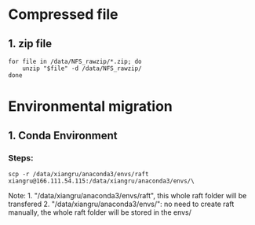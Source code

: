 # Compressed file
## 1. zip file
```
for file in /data/NFS_rawzip/*.zip; do
    unzip "$file" -d /data/NFS_rawzip/
done
```

# Environmental migration
## 1. Conda Environment
### Steps:
```
scp -r /data/xiangru/anaconda3/envs/raft xiangru@166.111.54.115:/data/xiangru/anaconda3/envs/\
```
Note: 1. "/data/xiangru/anaconda3/envs/raft", this whole raft folder will be transfered
2. "/data/xiangru/anaconda3/envs/": no need to create raft manually, the whole raft folder will be stored in the envs/

